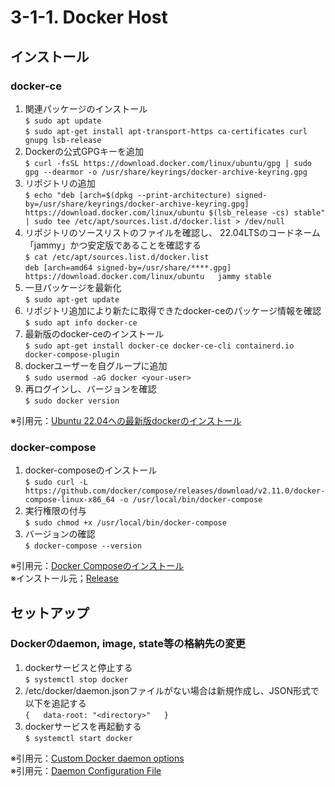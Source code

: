 # 3-1-1. Docker Host
## インストール
### docker-ce
1. 関連パッケージのインストール  
`$ sudo apt update`  
`$ sudo apt-get install apt-transport-https ca-certificates curl gnupg lsb-release`
1. Dockerの公式GPGキーを追加  
`$ curl -fsSL https://download.docker.com/linux/ubuntu/gpg | sudo gpg --dearmor -o /usr/share/keyrings/docker-archive-keyring.gpg`
1. リポジトリの追加  
`$ echo "deb [arch=$(dpkg --print-architecture) signed-by=/usr/share/keyrings/docker-archive-keyring.gpg] https://download.docker.com/linux/ubuntu $(lsb_release -cs) stable" | sudo tee /etc/apt/sources.list.d/docker.list > /dev/null`
1. リポジトリのソースリストのファイルを確認し、 22.04LTSのコードネーム「jammy」かつ安定版であることを確認する  
`$ cat /etc/apt/sources.list.d/docker.list`  
`deb [arch=amd64 signed-by=/usr/share/****.gpg] https://download.docker.com/linux/ubuntu   jammy stable`
1. 一旦パッケージを最新化  
`$ sudo apt-get update`
1. リポジトリ追加により新たに取得できたdocker-ceのパッケージ情報を確認  
`$ sudo apt info docker-ce`
1. 最新版のdocker-ceのインストール  
`$ sudo apt-get install docker-ce docker-ce-cli containerd.io docker-compose-plugin`
1. dockerユーザーを自グループに追加  
`$ sudo usermod -aG docker <your-user>`
1. 再ログインし、バージョンを確認  
`$ sudo docker version`

※引用元：[Ubuntu 22.04への最新版dockerのインストール](https://self-development.info/ubuntu-22-04-lts%E3%81%B8%E3%81%AE%E6%9C%80%E6%96%B0%E7%89%88docker%E3%81%AE%E3%82%A4%E3%83%B3%E3%82%B9%E3%83%88%E3%83%BC%E3%83%AB/)

### docker-compose
1. docker-composeのインストール  
`$ sudo curl -L https://github.com/docker/compose/releases/download/v2.11.0/docker-compose-linux-x86_64 -o /usr/local/bin/docker-compose`
1. 実行権限の付与  
`$ sudo chmod +x /usr/local/bin/docker-compose`
1. バージョンの確認  
`$ docker-compose --version`

※引用元：[Docker Composeのインストール](https://server-network-note.net/2022/07/docker-ubuntu2204-install/)  
※インストール元；[Release](https://github.com/docker/compose/releases)

## セットアップ
### Dockerのdaemon, image, state等の格納先の変更
1. dockerサービスと停止する  
`$ systemctl stop docker`
1. /etc/docker/daemon.jsonファイルがない場合は新規作成し、JSON形式で以下を追記する  
` {  
    data-root: "<directory>"  
  }  
`  
1. dockerサービスを再起動する  
`$ systemctl start docker`

※引用元：[Custom Docker daemon options](https://docs.docker.com/config/daemon/systemd/#custom-docker-daemon-options)  
※引用元：[Daemon Configuration File](https://docs.docker.com/engine/reference/commandline/dockerd)
